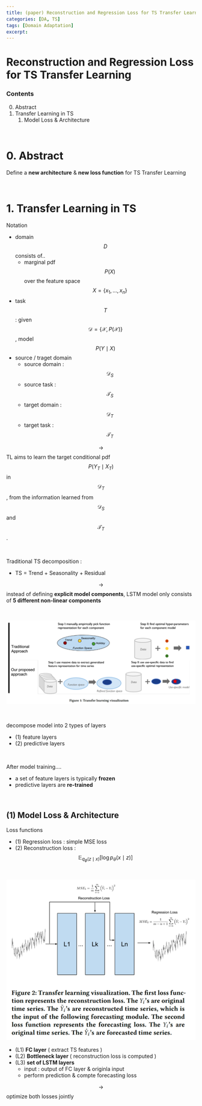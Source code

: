 ```yaml
---
title: (paper) Reconstruction and Regression Loss for TS Transfer Learning
categories: [DA, TS]
tags: [Domain Adaptation]
excerpt: 
---
```


<script src="https://cdn.mathjax.org/mathjax/latest/MathJax.js?config=TeX-AMS-MML_HTMLorMML" type="text/javascript"></script>

# Reconstruction and Regression Loss for TS Transfer Learning

### Contents

0. Abstract
1. Transfer Learning in TS
   1. Model Loss & Architecture

<br>

# 0. Abstract

Define a **new architecture** & **new loss function** for TS Transfer Learning

<br>

# 1. Transfer Learning in TS

Notation

- domain $$D$$ consists of..
  - marginal pdf $$P(X)$$ over the feature space $$X=\left\{x_1, \ldots, x_n\right\}$$
- task $$T$$ : given $$\mathcal{D}=\{\mathcal{X}, P(\mathcal{X})\}$$ , model $$P(Y \mid X)$$
- source / traget domain
  - source domain : $$\mathcal{D}_S$$
  - source task : $$\mathcal{T}_S$$
  - target domain : $$\mathcal{D}_T$$
  - target task : $$\mathcal{T}_T$$

$$\rightarrow$$ TL aims to learn the target conditional pdf $$P\left(Y_T \mid X_T\right)$$ in $$\mathcal{D}_T$$ , from the information learned from $$\mathcal{D}_S$$ and $$\mathcal{T}_T$$.

<br>

Traditional TS decomposition :

- TS = Trend + Seasonality + Residual

$$\rightarrow$$ instead of defining **explicit model components**, LSTM model only consists of **5 different non-linear components**

<br>

![figure2](/assets/img/da/img15.png)

<br>

decompose model into 2 types of layers

- (1) feature layers
- (2) predictive layers

<br>

After model training....

- a set of feature layers is typically **frozen**
- predictive layers are **re-trained**

<br>

## (1) Model Loss & Architecture

Loss functions

- (1) Regression loss : simple MSE loss
- (2) Reconstruction loss : $$\mathbb{E}_{q_\phi(z \mid x)}\left[\log p_\theta(x \mid z)\right]$$

<br>

![figure2](/assets/img/da/img16.png)

- (L1) **FC layer** ( extract TS features )
- (L2) **Bottleneck layer** ( reconstruction loss is computed )
- (L3) **set of LSTM layers**
  - input : output of FC layer & originla input
  - perform prediction & compte forecasting loss

$$\rightarrow$$ optimize both losses jointly